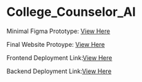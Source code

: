 # College_Counselor_AI
Minimal Figma Prototype: [View Here](https://www.figma.com/proto/GuwDqPXtGDrwjgjen5FU7f/Working-with-images?node-id=3941-26&p=f&t=urzXryD81plv6hyZ-1&scaling=contain&content-scaling=fixed&page-id=0%3A1&starting-point-node-id=3941%3A26)

Final Website Protoype: [View Here](https://www.figma.com/proto/1TUYIobaf17sZM7N4rCoRT/College-Counselor-AI-Prototype?node-id=0-1&t=Y9exGibRcbmPLesi-1)

Frontend Deployment Link:[View Here](https://college-counselor-ai.netlify.app)

Backend Deployment Link:[View Here](https://college-counselor-ai.onrender.com)
